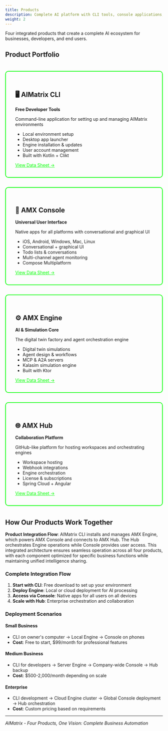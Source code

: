 ```yaml
---
title: Products
description: Complete AI platform with CLI tools, console applications, simulation engine, and collaboration hub
weight: 2
---
```


Four integrated products that create a complete AI ecosystem for businesses, developers, and end users.

## Product Portfolio

<div style="display: grid; grid-template-columns: repeat(auto-fit, minmax(300px, 1fr)); gap: 30px; margin: 40px 0;">

  <div style="border: 2px solid #00ff00; padding: 30px; border-radius: 10px;">
    <h2>🖥️ AIMatrix CLI</h2>
    <p><strong>Free Developer Tools</strong></p>
    <p>Command-line application for setting up and managing AIMatrix environments</p>
    <ul>
      <li>Local environment setup</li>
      <li>Desktop app launcher</li>
      <li>Engine installation & updates</li>
      <li>User account management</li>
      <li>Built with Kotlin + Clikt</li>
    </ul>
    <a href="/business/products/aimatrix-cli/" style="color: #00ff00;">View Data Sheet →</a>
  </div>

  <div style="border: 2px solid #00ff00; padding: 30px; border-radius: 10px;">
    <h2>💬 AMX Console</h2>
    <p><strong>Universal User Interface</strong></p>
    <p>Native apps for all platforms with conversational and graphical UI</p>
    <ul>
      <li>iOS, Android, Windows, Mac, Linux</li>
      <li>Conversational + graphical UI</li>
      <li>Todo lists & conversations</li>
      <li>Multi-channel agent monitoring</li>
      <li>Compose Multiplatform</li>
    </ul>
    <a href="/business/products/amx-console/" style="color: #00ff00;">View Data Sheet →</a>
  </div>

  <div style="border: 2px solid #00ff00; padding: 30px; border-radius: 10px;">
    <h2>⚙️ AMX Engine</h2>
    <p><strong>AI & Simulation Core</strong></p>
    <p>The digital twin factory and agent orchestration engine</p>
    <ul>
      <li>Digital twin simulations</li>
      <li>Agent design & workflows</li>
      <li>MCP & A2A servers</li>
      <li>Kalasim simulation engine</li>
      <li>Built with Ktor</li>
    </ul>
    <a href="/business/products/amx-engine/" style="color: #00ff00;">View Data Sheet →</a>
  </div>

  <div style="border: 2px solid #00ff00; padding: 30px; border-radius: 10px;">
    <h2>🌐 AMX Hub</h2>
    <p><strong>Collaboration Platform</strong></p>
    <p>GitHub-like platform for hosting workspaces and orchestrating engines</p>
    <ul>
      <li>Workspace hosting</li>
      <li>Webhook integrations</li>
      <li>Engine orchestration</li>
      <li>License & subscriptions</li>
      <li>Spring Cloud + Angular</li>
    </ul>
    <a href="/business/products/amx-hub/" style="color: #00ff00;">View Data Sheet →</a>
  </div>

</div>

## How Our Products Work Together

**Product Integration Flow**: AIMatrix CLI installs and manages AMX Engine, which powers AMX Console and connects to AMX Hub. The Hub orchestrates Engine operations while Console provides user access. This integrated architecture ensures seamless operation across all four products, with each component optimized for specific business functions while maintaining unified intelligence sharing.

### Complete Integration Flow

1. **Start with CLI**: Free download to set up your environment
2. **Deploy Engine**: Local or cloud deployment for AI processing
3. **Access via Console**: Native apps for all users on all devices
4. **Scale with Hub**: Enterprise orchestration and collaboration

### Deployment Scenarios

#### Small Business
- CLI on owner's computer → Local Engine → Console on phones
- **Cost**: Free to start, $99/month for professional features

#### Medium Business
- CLI for developers → Server Engine → Company-wide Console → Hub backup
- **Cost**: $500-2,000/month depending on scale

#### Enterprise
- CLI development → Cloud Engine cluster → Global Console deployment → Hub orchestration
- **Cost**: Custom pricing based on requirements

---

*AIMatrix - Four Products, One Vision: Complete Business Automation*